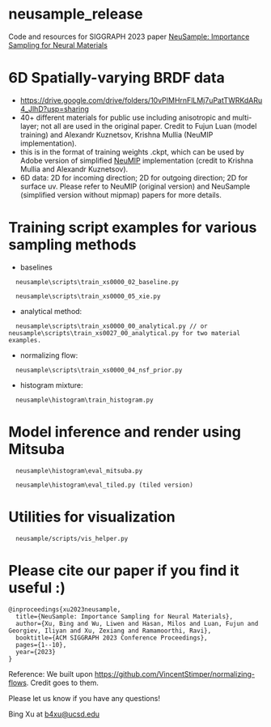# neusample_release
Code and resources for SIGGRAPH 2023 paper [NeuSample: Importance Sampling for Neural Materials](https://cseweb.ucsd.edu/~viscomp/projects/neusample/) 


# 6D Spatially-varying BRDF data 
- https://drive.google.com/drive/folders/10vPIMHrnFlLMj7uPatTWRKdARu4_JlhD?usp=sharing 
- 40+ different materials for public use including anisotropic and multi-layer; not all are used in the original paper. Credit to Fujun Luan (model training) and Alexandr Kuznetsov, Krishna Mullia (NeuMIP implementation).
- this is in the format of training weights .ckpt, which can be used by Adobe version of simplified [NeuMIP](https://cseweb.ucsd.edu/~viscomp/projects/NeuMIP/) implementation (credit to Krishna Mullia and Alexandr Kuznetsov).
- 6D data: 2D for incoming direction; 2D for outgoing direction; 2D for surface uv. Please refer to NeuMIP (original version) and NeuSample (simplified version without mipmap) papers for more details.


# Training script examples for various sampling methods

- baselines
```
  neusample\scripts\train_xs0000_02_baseline.py
  
  neusample\scripts\train_xs0000_05_xie.py
```
- analytical method:
```
  neusample\scripts\train_xs0000_00_analytical.py // or neusample\scripts\train_xs0027_00_analytical.py for two material examples.
```
- normalizing flow:
```
  neusample\scripts\train_xs0000_04_nsf_prior.py
```
- histogram mixture:
```
  neusample\histogram\train_histogram.py
```
  
# Model inference and render using Mitsuba
```
  neusample\histogram\eval_mitsuba.py
  
  neusample\histogram\eval_tiled.py (tiled version)
```

# Utilities for visualization
```
  neusample/scripts/vis_helper.py
```
  
# Please cite our paper if you find it useful :)
```
@inproceedings{xu2023neusample,
  title={NeuSample: Importance Sampling for Neural Materials},
  author={Xu, Bing and Wu, Liwen and Hasan, Milos and Luan, Fujun and Georgiev, Iliyan and Xu, Zexiang and Ramamoorthi, Ravi},
  booktitle={ACM SIGGRAPH 2023 Conference Proceedings},
  pages={1--10},
  year={2023}
}
```

Reference:
We built upon https://github.com/VincentStimper/normalizing-flows. Credit goes to them.

Please let us know if you have any questions! 

Bing Xu at b4xu@ucsd.edu
